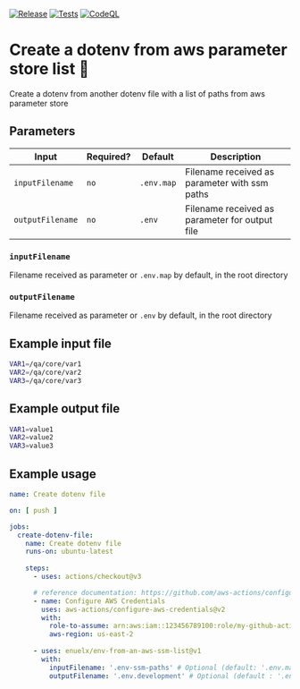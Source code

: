 [![Release](https://img.shields.io/github/v/release/enuelx/action-env-from-an-aws-ssm-list?label=Release&logo=github)](https://github.com/enuelx/action-env-from-an-aws-ssm-list/releases/latest) 
[![Tests](https://img.shields.io/github/actions/workflow/status/enuelx/action-env-from-an-aws-ssm-list/test.yml?label=Tests&logo=github)](https://github.com/enuelx/action-env-from-an-aws-ssm-list/actions/workflows/test.yml)
[![CodeQL](https://img.shields.io/github/actions/workflow/status/enuelx/action-env-from-an-aws-ssm-list/codeql-analysis.yml?label=CodeQL&logo=github)](https://github.com/enuelx/action-env-from-an-aws-ssm-list/actions/workflows/codeql-analysis.yml)


# Create a dotenv from aws parameter store list :rocket:

Create a dotenv from another dotenv file with a list of paths from aws parameter store

## Parameters

| Input | Required? | Default | Description |
| ----- | --------- | ------- | ----------- |
| `inputFilename` | `no` | `.env.map` | Filename received as parameter with ssm paths |
| `outputFilename` | `no` | `.env` | Filename received as parameter for output file |

### `inputFilename`

Filename received as parameter or `.env.map` by default, in the root directory

### `outputFilename`
Filename received as parameter or `.env` by default, in the root directory

## Example input file

```sh
VAR1=/qa/core/var1
VAR2=/qa/core/var2
VAR3=/qa/core/var3
```

## Example output file

```sh
VAR1=value1
VAR2=value2
VAR3=value3
```

## Example usage

```yaml
name: Create dotenv file

on: [ push ]

jobs:
  create-dotenv-file:
    name: Create dotenv file
    runs-on: ubuntu-latest
    
    steps:
      - uses: actions/checkout@v3

      # reference documentation: https://github.com/aws-actions/configure-aws-credentials
      - name: Configure AWS Credentials
        uses: aws-actions/configure-aws-credentials@v2
        with:
          role-to-assume: arn:aws:iam::123456789100:role/my-github-actions-role
          aws-region: us-east-2
      
      - uses: enuelx/env-from-an-aws-ssm-list@v1
        with:
          inputFilename: '.env-ssm-paths' # Optional (default: '.env.map')
          outputFilename: '.env.development' # Optional (default : '.env')
```